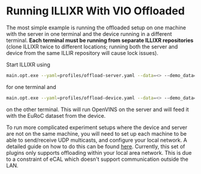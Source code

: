 # Running ILLIXR With VIO Offloaded

The most simple example is running the offloaded setup on one machine with the server in one terminal
and the device running in a different terminal. **Each terminal must be running from separate ILLIXR 
repositories** (clone ILLIXR twice to different locations; running both the server and device from the same 
ILLIR repository will cause lock issues). 

Start ILLIXR using
``` bash
main.opt.exe --yaml=profiles/offload-server.yaml --data=<> --demo_data=<>
```
for one terminal and 
``` bash
main.opt.exe --yaml=profiles/offload-device.yaml --data=<> --demo_data=<>

```
on the other terminal. This will run OpenVINS on the server and will feed it with the EuRoC dataset from the device.

To run more complicated experiment setups where the device and server are not on the same machine, you will need
to set up each machine to be able to send/receive UDP multicasts, and configure your local network. A detailed 
guide on how to do this can be found [here][1]. Currently, this set of plugins only supports offloading within 
your local area network. This is due to a constraint of eCAL which doesn't support communication outside the LAN.


[//]: # (- References -)

[1]:    https://continental.github.io/ecal/getting_started/cloud.html